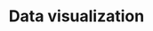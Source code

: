 ---
layout: post
title: Data visualization
description: >
sitemap: true
hide_last_modified: true
image:
  path:    /assets/img/posts/dearborn/dearborn.jpeg
  srcset:
    1920w: /assets/img/posts/dearborn/dearborn.jpeg
    960w: /assets/img/posts/dearborn/dearborn.jpeg
    480w: /assets/img/posts/dearborn/dearborn.jpeg
---